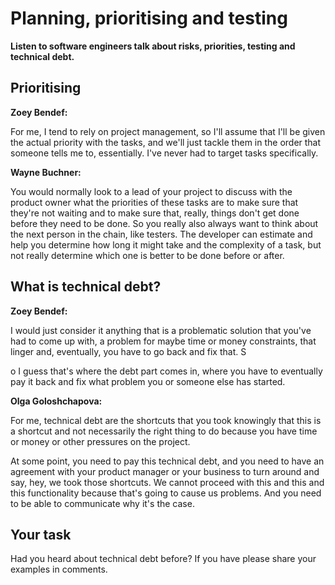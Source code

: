 # Planning, prioritising and testing

**Listen to software engineers talk about risks, priorities, testing and technical debt.**

## Prioritising

**Zoey Bendef:**

For me, I tend to rely on project management, so I'll assume that I'll be given the actual priority with the tasks, and we'll just tackle them in the order that someone tells me to, essentially. I've never had to target tasks specifically.

**Wayne Buchner:**

You would normally look to a lead of your project to discuss with the product owner what the priorities of these tasks are to make sure that they're not waiting and to make sure that, really, things don't get done before they need to be done. So you really also always want to think about the next person in the chain, like testers. The developer can estimate and help you determine how long it might take and the complexity of a task, but not really determine which one is better to be done before or after.

## What is technical debt?

**Zoey Bendef:**

I would just consider it anything that is a problematic solution that you've had to come up with, a problem for maybe time or money constraints, that linger and, eventually, you have to go back and fix that. S

o I guess that's where the debt part comes in, where you have to eventually pay it back and fix what problem you or someone else has started.

**Olga Goloshchapova:**

For me, technical debt are the shortcuts that you took knowingly that this is a shortcut and not necessarily the right thing to do because you have time or money or other pressures on the project.

At some point, you need to pay this technical debt, and you need to have an agreement with your product manager or your business to turn around and say, hey, we took those shortcuts. We cannot proceed with this and this and this functionality because that's going to cause us problems. And you need to be able to communicate why it's the case.

## Your task
Had you heard about technical debt before? If you have please share your examples in comments.

